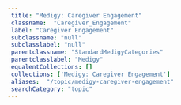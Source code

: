 ```yaml
--- 
 title: "Medigy: Caregiver Engagement" 
 classname:  "Caregiver_Engagement" 
 label: "Caregiver Engagement" 
 subclassname: "null" 
 subclasslabel: "null" 
 parentclassname: "StandardMedigyCategories" 
 parentclasslabel: "Medigy" 
 equalentCollections: [] 
 collections: ['Medigy: Caregiver Engagement']
 aliases:  "/topic/medigy-caregiver-engagement"  
 searchCategory: "topic" 
---
```

